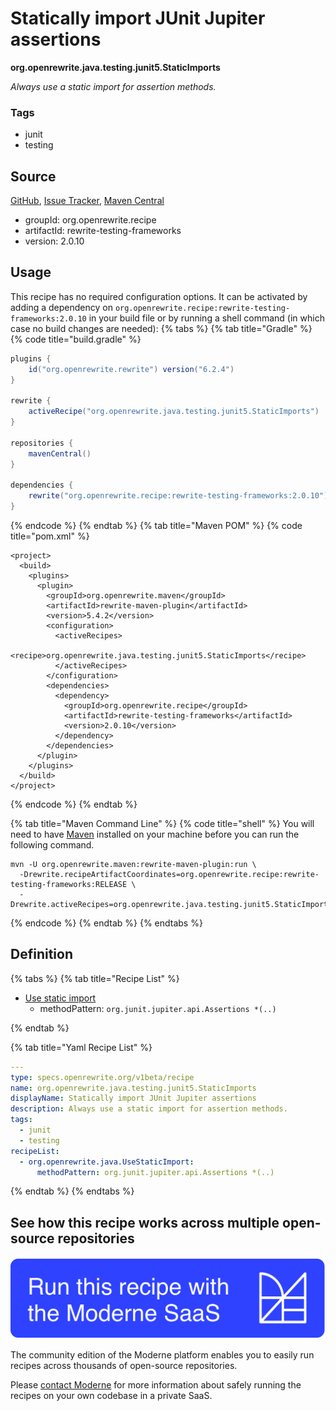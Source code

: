# Statically import JUnit Jupiter assertions

**org.openrewrite.java.testing.junit5.StaticImports**

_Always use a static import for assertion methods._

### Tags

* junit
* testing

## Source

[GitHub](https://github.com/openrewrite/rewrite-testing-frameworks/blob/main/src/main/resources/META-INF/rewrite/junit5.yml), [Issue Tracker](https://github.com/openrewrite/rewrite-testing-frameworks/issues), [Maven Central](https://central.sonatype.com/artifact/org.openrewrite.recipe/rewrite-testing-frameworks/2.0.10/jar)

* groupId: org.openrewrite.recipe
* artifactId: rewrite-testing-frameworks
* version: 2.0.10


## Usage

This recipe has no required configuration options. It can be activated by adding a dependency on `org.openrewrite.recipe:rewrite-testing-frameworks:2.0.10` in your build file or by running a shell command (in which case no build changes are needed): 
{% tabs %}
{% tab title="Gradle" %}
{% code title="build.gradle" %}
```groovy
plugins {
    id("org.openrewrite.rewrite") version("6.2.4")
}

rewrite {
    activeRecipe("org.openrewrite.java.testing.junit5.StaticImports")
}

repositories {
    mavenCentral()
}

dependencies {
    rewrite("org.openrewrite.recipe:rewrite-testing-frameworks:2.0.10")
}
```
{% endcode %}
{% endtab %}
{% tab title="Maven POM" %}
{% code title="pom.xml" %}
```markup
<project>
  <build>
    <plugins>
      <plugin>
        <groupId>org.openrewrite.maven</groupId>
        <artifactId>rewrite-maven-plugin</artifactId>
        <version>5.4.2</version>
        <configuration>
          <activeRecipes>
            <recipe>org.openrewrite.java.testing.junit5.StaticImports</recipe>
          </activeRecipes>
        </configuration>
        <dependencies>
          <dependency>
            <groupId>org.openrewrite.recipe</groupId>
            <artifactId>rewrite-testing-frameworks</artifactId>
            <version>2.0.10</version>
          </dependency>
        </dependencies>
      </plugin>
    </plugins>
  </build>
</project>
```
{% endcode %}
{% endtab %}

{% tab title="Maven Command Line" %}
{% code title="shell" %}
You will need to have [Maven](https://maven.apache.org/download.cgi) installed on your machine before you can run the following command.

```shell
mvn -U org.openrewrite.maven:rewrite-maven-plugin:run \
  -Drewrite.recipeArtifactCoordinates=org.openrewrite.recipe:rewrite-testing-frameworks:RELEASE \
  -Drewrite.activeRecipes=org.openrewrite.java.testing.junit5.StaticImports
```
{% endcode %}
{% endtab %}
{% endtabs %}

## Definition

{% tabs %}
{% tab title="Recipe List" %}
* [Use static import](../../../java/usestaticimport.md)
  * methodPattern: `org.junit.jupiter.api.Assertions *(..)`

{% endtab %}

{% tab title="Yaml Recipe List" %}
```yaml
---
type: specs.openrewrite.org/v1beta/recipe
name: org.openrewrite.java.testing.junit5.StaticImports
displayName: Statically import JUnit Jupiter assertions
description: Always use a static import for assertion methods.
tags:
  - junit
  - testing
recipeList:
  - org.openrewrite.java.UseStaticImport:
      methodPattern: org.junit.jupiter.api.Assertions *(..)

```
{% endtab %}
{% endtabs %}

## See how this recipe works across multiple open-source repositories

[![Moderne Link Image](/.gitbook/assets/ModerneRecipeButton.png)](https://app.moderne.io/recipes/org.openrewrite.java.testing.junit5.StaticImports)

The community edition of the Moderne platform enables you to easily run recipes across thousands of open-source repositories.

Please [contact Moderne](https://moderne.io/product) for more information about safely running the recipes on your own codebase in a private SaaS.
